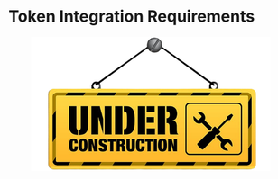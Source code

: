 # Token Integration Requirements



<figure><img src="../../../.gitbook/assets/underConstruction.png" alt=""><figcaption></figcaption></figure>
